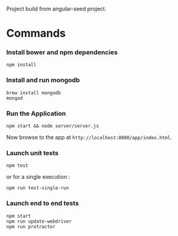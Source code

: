 Project build from angular-seed project.

# Commands

### Install bower and npm dependencies
```
npm install
```

### Install and run mongodb
```
brew install mongodb
mongod
```

### Run the Application

```
npm start && node server/server.js
```

Now browse to the app at `http://localhost:8000/app/index.html`.

### Launch unit tests

```
npm test
```

or for a single execution :

```
npm run test-single-run
```

### Launch end to end tests

```
npm start
npm run update-webdriver
npm run protractor
```
